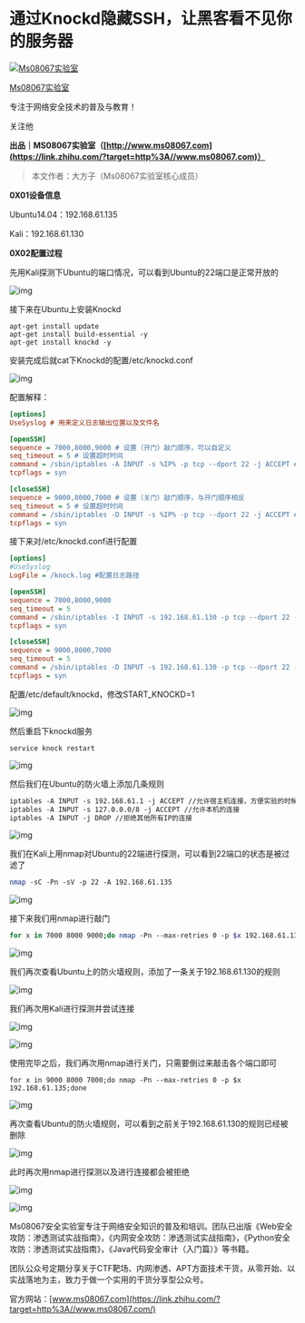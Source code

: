 # 通过Knockd隐藏SSH，让黑客看不见你的服务器

[![Ms08067实验室](https://pic2.zhimg.com/v2-ea89d753c7058fab69b8d103fd1be7d0_xs.jpg?source=172ae18b)](https://www.zhihu.com/people/ms08067)

[Ms08067实验室](https://www.zhihu.com/people/ms08067)

专注于网络安全技术的普及与教育！

关注他

**出品｜MS08067实验室（[http://www.ms08067.com](https://link.zhihu.com/?target=http%3A//www.ms08067.com)）**

> 本文作者：大方子（Ms08067实验室核心成员）



**0X01设备信息**

Ubuntu14.04：192.168.61.135

Kali：192.168.61.130



**0X02配置过程**

先用Kali探测下Ubuntu的端口情况，可以看到Ubuntu的22端口是正常开放的

![img](https://pic4.zhimg.com/80/v2-e0c0385b07ea180e978d4b5317108257_1440w.jpg)

接下来在Ubuntu上安装Knockd

```text
apt-get install update
apt-get install build-essential -y
apt-get install knockd -y
```

安装完成后就cat下Knockd的配置/etc/knockd.conf

![img](https://pic3.zhimg.com/80/v2-c1aa6f601f57e333b6bf7485a657c536_1440w.jpg)

配置解释：

``` ini
[options]
UseSyslog # 用来定义日志输出位置以及文件名

[openSSH]
sequence = 7000,8000,9000 # 设置（开门）敲门顺序，可以自定义
seq_timeout = 5 # 设置超时时间
command = /sbin/iptables ‐A INPUT ‐s %IP% ‐p tcp ‐‐dport 22 ‐j ACCEPT # 开门成功后添加防火墙规则命令（打开SSH端口）
tcpflags = syn

[closeSSH]
sequence = 9000,8000,7000 # 设置（关门）敲门顺序，与开门顺序相反
seq_timeout = 5 # 设置超时时间
command = /sbin/iptables ‐D INPUT ‐s %IP% ‐p tcp ‐‐dport 22 ‐j ACCEPT # 关门成功后删除之前添加的防火墙规则（关闭SSH端口）
tcpflags = syn
```

接下来对/etc/knockd.conf进行配置

``` ini
[options]
#UseSyslog
LogFile = /knock.log #配置日志路径

[openSSH]
sequence = 7000,8000,9000
seq_timeout = 5
command = /sbin/iptables ‐I INPUT ‐s 192.168.61.130 ‐p tcp ‐‐dport 22 ‐j ACCEPT # 这里把A改成I,让knockd插入的规则能够优先生效
tcpflags = syn

[closeSSH]
sequence = 9000,8000,7000
seq_timeout = 5
command = /sbin/iptables ‐D INPUT ‐s 192.168.61.130 ‐p tcp ‐‐dport 22 ‐j ACCEPT
tcpflags = syn
```

配置/etc/default/knockd，修改START_KNOCKD=1

![img](https://pic2.zhimg.com/80/v2-c5eff54e5ba2b378120a634c2c070381_1440w.jpg)

然后重启下knockd服务

`service knock restart`

![img](https://pic3.zhimg.com/80/v2-e59ad74f3e241f5dffbdc4296a3df652_1440w.png)

然后我们在Ubuntu的防火墙上添加几条规则

``` bash
iptables ‐A INPUT ‐s 192.168.61.1 ‐j ACCEPT //允许宿主机连接，方便实验的时候可以用SSH进行连接
iptables ‐A INPUT ‐s 127.0.0.0/8 ‐j ACCEPT //允许本机的连接
iptables ‐A INPUT ‐j DROP //拒绝其他所有IP的连接
```

![img](https://pic1.zhimg.com/80/v2-8d9ee185d3417e4c53ea216fd9167308_1440w.jpg)

我们在Kali上用nmap对Ubuntu的22端进行探测，可以看到22端口的状态是被过滤了

``` bash
nmap ‐sC ‐Pn ‐sV ‐p 22 ‐A 192.168.61.135
```

![img](https://pic1.zhimg.com/80/v2-139c83335012765ae8d5b3acf2c57b10_1440w.jpg)

接下来我们用nmap进行敲门

``` bash
for x in 7000 8000 9000;do nmap ‐Pn ‐‐max‐retries 0 ‐p $x 192.168.61.135;done
```

![img](https://pic3.zhimg.com/80/v2-8837a8e2d8f11e8c3dae076cea5fd4a2_1440w.jpg)

我们再次查看Ubuntu上的防火墙规则，添加了一条关于192.168.61.130的规则

![img](https://pic4.zhimg.com/80/v2-a6678940b4ace61b8234c24a02eadf6f_1440w.jpg)

我们再次用Kali进行探测并尝试连接

![img](https://pic1.zhimg.com/80/v2-8d8eba5e5b3b7b8c71b3be6e58c21c54_1440w.jpg)

![img](https://pic3.zhimg.com/80/v2-2220702269847e2cba512dd8013cf0da_1440w.jpg)

使用完毕之后，我们再次用nmap进行关门，只需要倒过来敲击各个端口即可

```text
for x in 9000 8000 7000;do nmap ‐Pn ‐‐max‐retries 0 ‐p $x 192.168.61.135;done
```

![img](https://pic4.zhimg.com/80/v2-c9596dee56810cceeedc62ebd64e44df_1440w.jpg)

再次查看Ubuntu的防火墙规则，可以看到之前关于192.168.61.130的规则已经被删除

![img](https://pic4.zhimg.com/80/v2-4667235b96a0b4a97746bb38997719c7_1440w.jpg)

此时再次用nmap进行探测以及进行连接都会被拒绝

![img](https://pic4.zhimg.com/80/v2-26d0d5a1f3e02bd2f503bb5417553d3f_1440w.jpg)

![img](https://pic4.zhimg.com/80/v2-97e5d3771de87a65384d82e0cce7e6f7_1440w.jpg)




Ms08067安全实验室专注于网络安全知识的普及和培训。团队已出版《Web安全攻防：渗透测试实战指南》，《内网安全攻防：渗透测试实战指南》，《Python安全攻防：渗透测试实战指南》，《Java代码安全审计（入门篇）》等书籍。

团队公众号定期分享关于CTF靶场、内网渗透、APT方面技术干货，从零开始、以实战落地为主，致力于做一个实用的干货分享型公众号。

官方网站：[www.ms08067.com](https://link.zhihu.com/?target=http%3A//www.ms08067.com/)